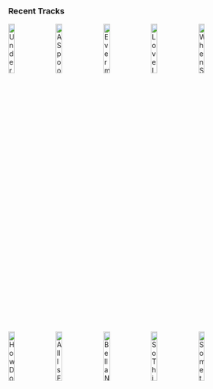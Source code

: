 ### Recent Tracks
[<img src='https://lastfm.freetls.fastly.net/i/u/300x300/18f7f3a7faf8bed91ad266da4f6629c7.png' width='16%' height='16%' alt='Under the Sea'>](https://www.last.fm/music/disney%2bpeaceful%2bpiano/_/under%2bthe%2bsea)&nbsp;&nbsp;&nbsp;&nbsp;[<img src='https://lastfm.freetls.fastly.net/i/u/300x300/84bb465c58839647a2013cf29ff960cb.png' width='16%' height='16%' alt='A Spoonful of Sugar'>](https://www.last.fm/music/disney%2bpeaceful%2bpiano/_/a%2bspoonful%2bof%2bsugar)&nbsp;&nbsp;&nbsp;&nbsp;[<img src='https://lastfm.freetls.fastly.net/i/u/300x300/30165a78f220de99eaec214d85ec351e.png' width='16%' height='16%' alt='Evermore'>](https://www.last.fm/music/disney%2bpeaceful%2bpiano/_/evermore)&nbsp;&nbsp;&nbsp;&nbsp;[<img src='https://lastfm.freetls.fastly.net/i/u/300x300/912746e89e7f379956520484d89d6526.png' width='16%' height='16%' alt='Love Is an Open Door'>](https://www.last.fm/music/disney%2bpeaceful%2bpiano/_/love%2bis%2ban%2bopen%2bdoor)&nbsp;&nbsp;&nbsp;&nbsp;[<img src='https://lastfm.freetls.fastly.net/i/u/300x300/30165a78f220de99eaec214d85ec351e.png' width='16%' height='16%' alt='When She Loved Me'>](https://www.last.fm/music/disney%2bpeaceful%2bpiano/_/when%2bshe%2bloved%2bme)&nbsp;&nbsp;&nbsp;&nbsp;<br>[<img src='https://lastfm.freetls.fastly.net/i/u/300x300/30165a78f220de99eaec214d85ec351e.png' width='16%' height='16%' alt='How Does A Moment Last Forever'>](https://www.last.fm/music/disney%2bpeaceful%2bpiano/_/how%2bdoes%2ba%2bmoment%2blast%2bforever)&nbsp;&nbsp;&nbsp;&nbsp;[<img src='https://lastfm.freetls.fastly.net/i/u/300x300/1b82270757ac67e1a6bd8c3d29aad17a.png' width='16%' height='16%' alt='All Is Found'>](https://www.last.fm/music/disney%2bpeaceful%2bpiano/_/all%2bis%2bfound)&nbsp;&nbsp;&nbsp;&nbsp;[<img src='https://lastfm.freetls.fastly.net/i/u/300x300/1b82270757ac67e1a6bd8c3d29aad17a.png' width='16%' height='16%' alt='Bella Notte'>](https://www.last.fm/music/disney%2bpeaceful%2bpiano/_/bella%2bnotte)&nbsp;&nbsp;&nbsp;&nbsp;[<img src='https://lastfm.freetls.fastly.net/i/u/300x300/1b82270757ac67e1a6bd8c3d29aad17a.png' width='16%' height='16%' alt='So This Is Love'>](https://www.last.fm/music/disney%2bpeaceful%2bpiano/_/so%2bthis%2bis%2blove)&nbsp;&nbsp;&nbsp;&nbsp;[<img src='https://lastfm.freetls.fastly.net/i/u/300x300/912746e89e7f379956520484d89d6526.png' width='16%' height='16%' alt='Something There'>](https://www.last.fm/music/disney%2bpeaceful%2bpiano/_/something%2bthere)&nbsp;&nbsp;&nbsp;&nbsp;<br>